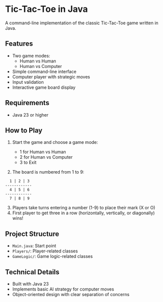 # Tic-Tac-Toe in Java

A command-line implementation of the classic Tic-Tac-Toe game written in Java.

## Features

- Two game modes:
    - Human vs Human
    - Human vs Computer
- Simple command-line interface
- Computer player with strategic moves
- Input validation
- Interactive game board display

## Requirements

- Java 23 or higher


## How to Play

1. Start the game and choose a game mode:
    - 1 for Human vs Human
    - 2 for Human vs Computer
    - 3 to Exit

2. The board is numbered from 1 to 9:
```
  1 | 2 | 3  
------------
  4 | 5 | 6  
------------
  7 | 8 | 9  
```

3. Players take turns entering a number (1-9) to place their mark (X or O)
4. First player to get three in a row (horizontally, vertically, or diagonally) wins!

## Project Structure

- `Main.java`: Start point
- `Players/`: Player-related classes
- `GameLogic/`: Game logic-related classes

## Technical Details

- Built with Java 23
- Implements basic AI strategy for computer moves
- Object-oriented design with clear separation of concerns

